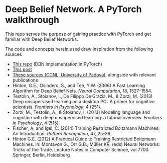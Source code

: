 # Deep Belief Network. A PyTorch walkthrough

This repo serves the purpose of gaining practice with PyTorch and get familiar with Deep Belief Networks.

The code and concepts herein used draw inspiration from the following sources

* [This repo](https://github.com/mehulrastogi/Deep-Belief-Network-pytorch) (DBN implementation in PyTorch)
* [This post](https://heartbeat.fritz.ai/guide-to-restricted-boltzmann-machines-using-pytorch-ee50d1ed21a8)
* [These sources (CCNL, University of Padova)](http://ccnl.psy.unipd.it/research/deeplearning), alongside with relevant publications
* Hinton, G.E., Osindero, S., and Teh, Y.W. (2006) A Fast Learning Algorithm for Deep Belief Nets. _Neural Computation_, 18, 1527–1554.
* Testolin, A., Stoianov, I., De Filippo De Grazia, M., & Zorzi, M. (2013) Deep unsupervised learning on a desktop PC : A primer for cognitive scientists. _Frontiers in Psychology_, 4 (251).
* Zorzi, M., Testolin, A., & Stoianov, I. (2013) Modeling language and cognition with deep unsupervised learning: a tutorial overview. _Frontiers in Psychology_, 4 (515).
* Fischer, A. and Igel, C. (2014) Training Restricted Boltzmann Machines: An Introduction. _Pattern Recognition_, 47, 25-39. 
* Hinton G.E. (2012) A Practical Guide to Training Restricted Boltzmann Machines. In: Montavon G., Orr G.B., Müller KR. (eds) Neural Networks: Tricks of the Trade. Lecture Notes in Computer Science, vol 7700. Springer, Berlin, Heidelberg
